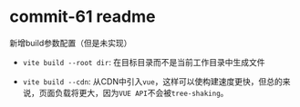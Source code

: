 # commit-61 readme

新增build参数配置（但是未实现）

- `vite build --root dir`:  在目标目录而不是当前工作目录中生成文件

- `vite build --cdn`:  从CDN中引入```vue```，这样可以使构建速度更快，但总的来说，页面负载将更大，因为```VUE API```不会被```tree-shaking```。

